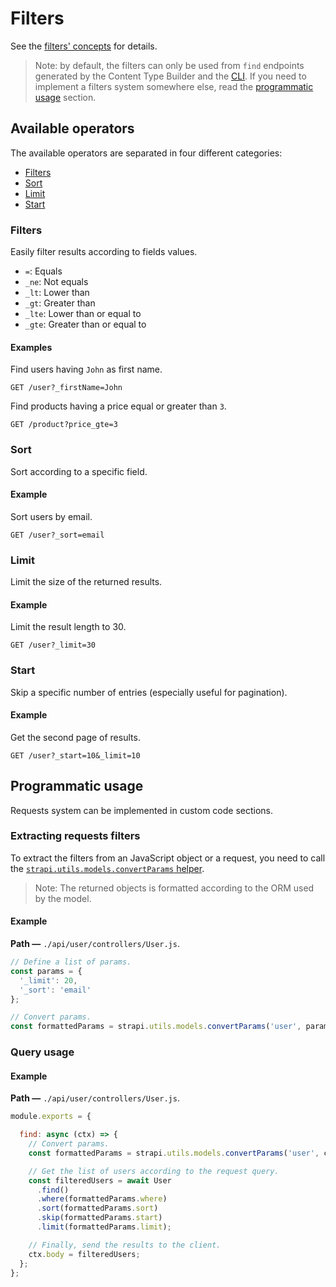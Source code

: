 # Filters

See the [filters' concepts](../concepts/concepts.md#filters) for details.

> Note: by default, the filters can only be used from `find` endpoints generated by the Content Type Builder and the [CLI](../cli/CLI.md). If you need to implement a filters system somewhere else, read the [programmatic usage](#programmatic-usage) section.

## Available operators

The available operators are separated in four different categories:
 - [Filters](#filters)
 - [Sort](#sort)
 - [Limit](#limit)
 - [Start](#start)

### Filters

Easily filter results according to fields values.

 - `=`: Equals
 - `_ne`: Not equals
 - `_lt`: Lower than
 - `_gt`: Greater than
 - `_lte`: Lower than or equal to
 - `_gte`: Greater than or equal to

#### Examples

Find users having `John` as first name.

`GET /user?_firstName=John`

Find products having a price equal or greater than `3`.

`GET /product?price_gte=3`

### Sort

Sort according to a specific field.

#### Example

Sort users by email.

`GET /user?_sort=email`

### Limit

Limit the size of the returned results.

#### Example

Limit the result length to 30.

`GET /user?_limit=30`

### Start

Skip a specific number of entries (especially useful for pagination).

#### Example

Get the second page of results.

`GET /user?_start=10&_limit=10`

## Programmatic usage

Requests system can be implemented in custom code sections.

### Extracting requests filters

To extract the filters from an JavaScript object or a request, you need to call the [`strapi.utils.models.convertParams` helper](../api-reference/reference.md#strapiutils).

> Note: The returned objects is formatted according to the ORM used by the model.

#### Example

**Path —** `./api/user/controllers/User.js`.

```js
// Define a list of params.
const params = {
  '_limit': 20,
  '_sort': 'email'
};

// Convert params.
const formattedParams = strapi.utils.models.convertParams('user', params); // { limit: 20, sort: 'email' }
```

### Query usage

#### Example

**Path —** `./api/user/controllers/User.js`.

```js
module.exports = {

  find: async (ctx) => {
    // Convert params.
    const formattedParams = strapi.utils.models.convertParams('user', ctx.request.query);

    // Get the list of users according to the request query.
    const filteredUsers = await User
      .find()
      .where(formattedParams.where)
      .sort(formattedParams.sort)
      .skip(formattedParams.start)
      .limit(formattedParams.limit);

    // Finally, send the results to the client.
    ctx.body = filteredUsers;
  };
};
```
